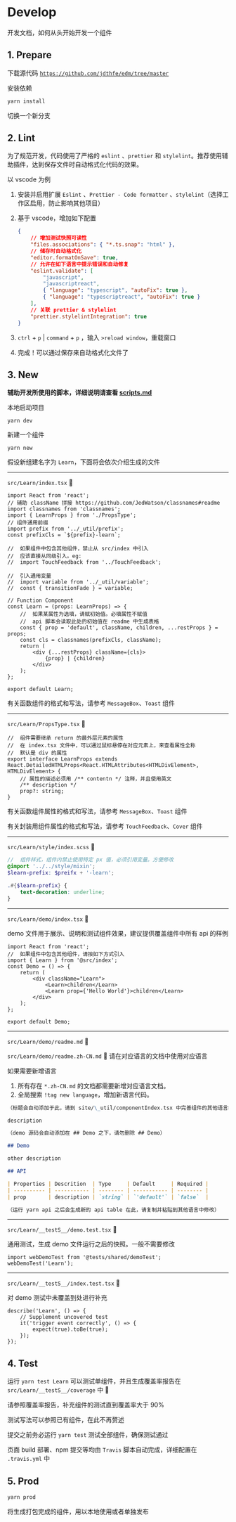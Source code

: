 # Develop

开发文档，如何从头开始开发一个组件

## 1. Prepare

下载源代码 [`https://github.com/jdthfe/edm/tree/master`](https://github.com/jdthfe/edm/tree/master)

安装依赖

```bash
yarn install
```

切换一个新分支

## 2. Lint

为了规范开发，代码使用了严格的 `eslint` 、`prettier` 和 `stylelint`。推荐使用辅助插件，达到保存文件时自动格式化代码的效果。

以 vscode 为例

1.  安装并启用扩展 `Eslint` 、`Prettier - Code formatter` 、`stylelint`（选择工作区启用，防止影响其他项目）

2.  基于 vscode，增加如下配置

    ```json
    {
        // 增加测试快照可读性
        "files.associations": { "*.ts.snap": "html" },
        // 储存时自动格式化
        "editor.formatOnSave": true,
        // 允许在如下语言中提示错误和自动修复
        "eslint.validate": [
            "javascript",
            "javascriptreact",
            { "language": "typescript", "autoFix": true },
            { "language": "typescriptreact", "autoFix": true }
        ],
        // 关联 prettier & stylelint
        "prettier.stylelintIntegration": true
    }
    ```

3.  `ctrl` + `p` | `command` + `p` ，输入 `>reload window`，重载窗口

4.  完成！可以通过保存来自动格式化文件了

## 3. New

**辅助开发所使用的脚本，详细说明请查看 [scripts.md](./scripts.md)**

本地启动项目

```
yarn dev
```

新建一个组件

```
yarn new
```

假设新组建名字为 `Learn`，下面将会依次介绍生成的文件

---

`src/Learn/index.tsx` 

```tsx
import React from 'react';
// 辅助 className 拼接 https://github.com/JedWatson/classnames#readme
import classnames from 'classnames';
import { LearnProps } from './PropsType';
// 组件通用前缀
import prefix from '../_util/prefix';
const prefixCls = `${prefix}-learn`;

//  如果组件中包含其他组件，禁止从 src/index 中引入
//  应该直接从同级引入。eg:
//  import TouchFeedback from '../TouchFeedback';

//  引入通用变量
//  import variable from '../_util/variable';
//  const { transitionFade } = variable;

// Function Component
const Learn = (props: LearnProps) => {
    //  如果某属性为选填，请赋初始值。必填属性不赋值
    //  api 脚本会读取此处的初始值在 readme 中生成表格
    const { prop = 'default', className, children, ...restProps } = props;
    const cls = classnames(prefixCls, className);
    return (
        <div {...restProps} className={cls}>
            {prop} | {children}
        </div>
    );
};

export default Learn;
```

有关函数组件的格式和写法，请参考 `MessageBox`、`Toast` 组件

---

`src/Learn/PropsType.tsx` 

```tsx
//  组件需要继承 return 的最外层元素的属性
//  在 index.tsx 文件中，可以通过鼠标悬停在对应元素上，来查看属性全称
//  默认是 div 的属性
export interface LearnProps extends React.DetailedHTMLProps<React.HTMLAttributes<HTMLDivElement>, HTMLDivElement> {
    // 属性的描述必须用 /** contentn */ 注释，并且使用英文
    /** description */
    prop?: string;
}
```

有关函数组件属性的格式和写法，请参考 `MessageBox`、`Toast` 组件

有关封装用组件属性的格式和写法，请参考 `TouchFeedback`、`Cover` 组件

---

`src/Learn/style/index.scss` 

```scss
//  组件样式，组件内禁止使用特定 px 值，必须引用变量。方便修改
@import '../../style/mixin';
$learn-prefix: $preifx + '-learn';

.#{$learn-prefix} {
    text-decoration: underline;
}
```

---

`src/Learn/demo/index.tsx` 

demo 文件用于展示、说明和测试组件效果，建议提供覆盖组件中所有 api 的样例

```tsx
import React from 'react';
//  如果组件中包含其他组件，请按如下方式引入
import { Learn } from '@src/index';
const Demo = () => {
    return (
        <div className="Learn">
            <Learn>children</Learn>
            <Learn prop={'Hello World'}>children</Learn>
        </div>
    );
};

export default Demo;
```

---

`src/Learn/demo/readme.md` 

`src/Learn/demo/readme.zh-CN.md`  请在对应语言的文档中使用对应语言

如果需要新增语言

1. 所有存在 `*.zh-CN.md` 的文档都需要新增对应语言文档。
2. 全局搜索 `!tag new language`，增加新语言代码。

```md
（标题会自动添加于此，请到 site/\_util/componentIndex.tsx 中完善组件的其他语言名称）

description

（demo 源码会自动添加在 ## Demo 之下，请勿删除 ## Demo）

## Demo

other description

## API

| Properties | Descrition  | Type     | Default     | Required |
| ---------- | ----------- | -------- | ----------- | -------- |
| prop       | description | `string` | `'default'` | `false`  |

（运行 yarn api 之后会生成新的 api table 在此，请复制并粘贴到其他语言中修改）
```

---

`src/Learn/__testS__/demo.test.tsx` 

通用测试，生成 demo 文件运行之后的快照。一般不需要修改

```tsx
import webDemoTest from '@tests/shared/demoTest';
webDemoTest('Learn');
```

---

`src/Learn/__testS__/index.test.tsx` 

对 demo 测试中未覆盖到处进行补充

```tsx
describe('Learn', () => {
    // Supplement uncovered test
    it('trigger event correctly', () => {
        expect(true).toBe(true);
    });
});
```

## 4. Test

运行 `yarn test Learn` 可以测试单组件，并且生成覆盖率报告在 `src/Learn/__testS__/coverage` 中 

请参照覆盖率报告，补充组件的测试直到覆盖率大于 90%

测试写法可以参照已有组件，在此不再赘述

提交之前务必运行 `yarn test` 测试全部组件，确保测试通过

页面 build 部署、npm 提交等均由 `Travis` 脚本自动完成，详细配置在 `.travis.yml` 中

## 5. Prod

```bash
yarn prod
```

将生成打包完成的组件，用以本地使用或者单独发布
